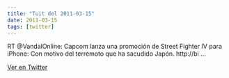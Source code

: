 ```yaml
---
title: "Tuit del 2011-03-15"
date: 2011-03-15
tags: [twitter]
---
```


RT @VandalOnline: Capcom lanza una promoción de Street Fighter IV para iPhone: Con motivo del terremoto que ha sacudido Japón. http://bi ...



[Ver en Twitter](https://twitter.com/i/web/status/47618591037730816)
